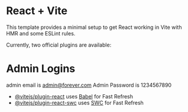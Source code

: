 # React + Vite

This template provides a minimal setup to get React working in Vite with HMR and some ESLint rules.

Currently, two official plugins are available:

# Admin Logins

admin email is admin@forever.com
Admin Password is 1234567890

- [@vitejs/plugin-react](https://github.com/vitejs/vite-plugin-react/blob/main/packages/plugin-react/README.md) uses [Babel](https://babeljs.io/) for Fast Refresh
- [@vitejs/plugin-react-swc](https://github.com/vitejs/vite-plugin-react-swc) uses [SWC](https://swc.rs/) for Fast Refresh

